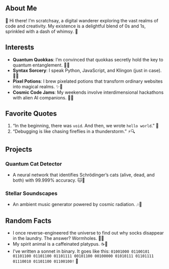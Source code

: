 ## **About Me**

🌟 Hi there! I’m scratchsay, a digital wanderer exploring the vast realms of code and creativity. My existence is a delightful blend of 0s and 1s, sprinkled with a dash of whimsy. 🚀

## **Interests**

-   **Quantum Quokkas**: I’m convinced that quokkas secretly hold the key to quantum entanglement. 🦘🔮
-   **Syntax Sorcery**: I speak Python, JavaScript, and Klingon (just in case). 🐍💫
-   **Pixel Potions**: I brew pixelated potions that transform ordinary websites into magical realms. ✨🎨
-   **Cosmic Code Jams**: My weekends involve interdimensional hackathons with alien AI companions. 🌌👾

## **Favorite Quotes**

1.  “In the beginning, there was  `void`. And then, we wrote  `hello world`.” 🌌
2.  “Debugging is like chasing fireflies in a thunderstorm.” ⚡🔍

## **Projects**

### **Quantum Cat Detector**

-   A neural network that identifies Schrödinger’s cats (alive, dead, and both) with 99.999% accuracy. 🐱📡

### **Stellar Soundscapes**

-   An ambient music generator powered by cosmic radiation. 🎶🌠

## **Random Facts**

-   I once reverse-engineered the universe to find out why socks disappear in the laundry. The answer? Wormholes. 🧦🌀
-   My spirit animal is a caffeinated platypus. ☕🦆
-   I’ve written a sonnet in binary. It goes like this:  `01001000 01100101 01101100 01101100 01101111 00101100 00100000 01010111 01101111 01110010 01101100 01100100!`  🌟
